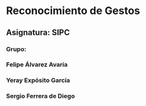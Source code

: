 # Reconocimiento de Gestos
## Asignatura: SIPC
### Grupo:
###	Felipe Álvarez Avaria
###	Yeray Expósito García
### Sergio Ferrera de Diego
